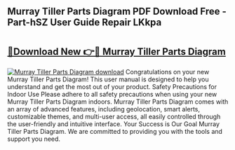## Murray Tiller Parts Diagram PDF Download Free - Part-hSZ User Guide Repair LKkpa

# <h2><a href="http://dfqbneq.blite.top/?on=Murray+Tiller+Parts+Diagram">🔗Download New 👉🔴 Murray Tiller Parts Diagram</a></h2>

[![Murray Tiller Parts Diagram download](https://i.imgur.com/lujVjoI.png)](http://dfqbneq.blite.top/?on=Murray+Tiller+Parts+Diagram)
Congratulations on your new Murray Tiller Parts Diagram! This user manual is designed to help you understand and get the most out of your product. Safety Precautions for Indoor Use Please adhere to all safety precautions when using your new Murray Tiller Parts Diagram indoors. Murray Tiller Parts Diagram comes with an array of advanced features, including geolocation, smart alerts, customizable themes, and multi-user access, all easily controlled through the user-friendly and intuitive interface. Your Success is Our Goal Murray Tiller Parts Diagram. We are committed to providing you with the tools and support you need.
